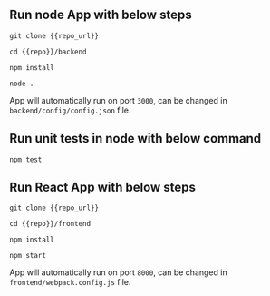 ## Run node App with below steps

`git clone {{repo_url}}`

`cd {{repo}}/backend`

`npm install`

`node .`

App will automatically run on port `3000`, can be changed in `backend/config/config.json` file.

## Run unit tests in node with below command

`npm test`






## Run React App with below steps

`git clone {{repo_url}}`

`cd {{repo}}/frontend`

`npm install`

`npm start`

App will automatically run on port `8000`, can be changed in `frontend/webpack.config.js` file.

